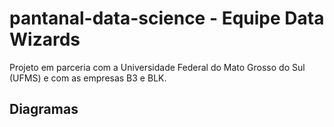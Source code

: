 # pantanal-data-science - Equipe Data Wizards

Projeto em parceria com a Universidade Federal do Mato Grosso do Sul (UFMS) e com as empresas B3 e BLK.

## Diagramas
